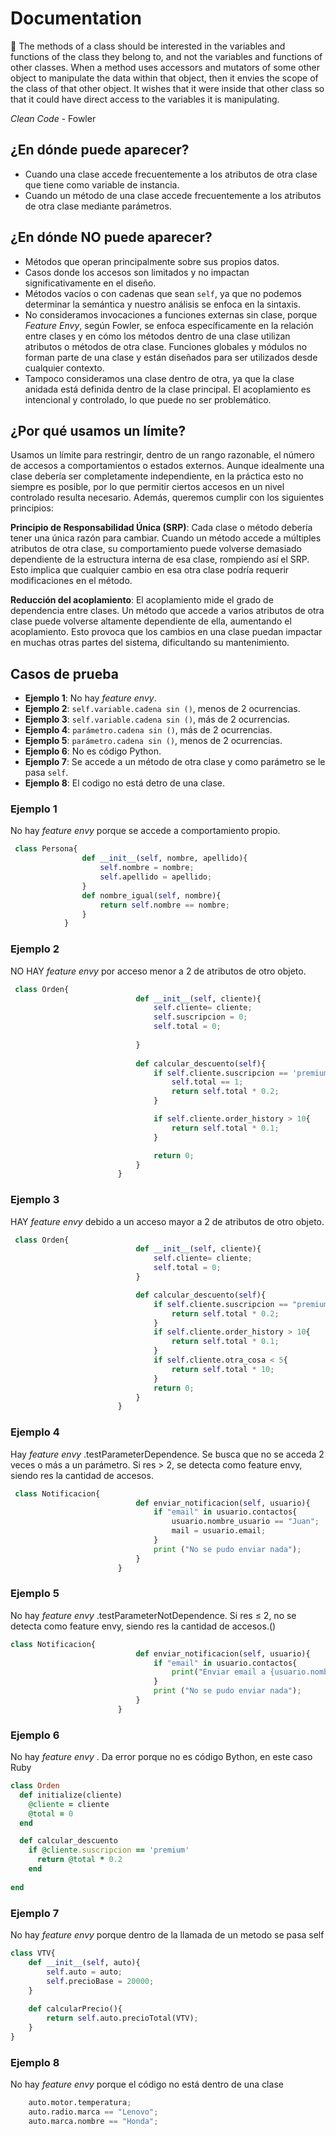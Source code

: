 # Documentation

<aside>
📌
The methods of a class should be interested in the variables and functions of the class they belong to, and not the variables and functions of other classes. When a method uses accessors and mutators of some other object to manipulate the data within that object, then it envies the scope of the class of that other object. It wishes that it were inside that other class so that it could have direct access to the variables it is manipulating.

*Clean Code* - Fowler
</aside>

## ¿En dónde puede aparecer?

- Cuando una clase accede frecuentemente a los atributos de otra clase que tiene como variable de instancia.
- Cuando un método de una clase accede frecuentemente a los atributos de otra clase mediante parámetros.


## ¿En dónde NO puede aparecer?

- Métodos que operan principalmente sobre sus propios datos.
- Casos donde los accesos son limitados y no impactan significativamente en el diseño.
- Métodos vacíos o con cadenas que sean `self`, ya que no podemos determinar la semántica y nuestro análisis se enfoca en la sintaxis.
- No consideramos invocaciones a funciones externas sin clase, porque *Feature Envy*, según Fowler, se enfoca específicamente en la relación entre clases y en cómo los métodos dentro de una clase utilizan atributos o métodos de otra clase. Funciones globales y módulos no forman parte de una clase y están diseñados para ser utilizados desde cualquier contexto.
- Tampoco consideramos una clase dentro de otra, ya que la clase anidada está definida dentro de la clase principal. El acoplamiento es intencional y controlado, lo que puede no ser problemático.

## ¿Por qué usamos un límite?

Usamos un límite para restringir, dentro de un rango razonable, el número de accesos a comportamientos o estados externos. Aunque idealmente una clase debería ser completamente independiente, en la práctica esto no siempre es posible, por lo que permitir ciertos accesos en un nivel controlado resulta necesario. Además, queremos cumplir con los siguientes principios:

**Principio de Responsabilidad Única (SRP)**: Cada clase o método debería tener una única razón para cambiar. Cuando un método accede a múltiples atributos de otra clase, su comportamiento puede volverse demasiado dependiente de la estructura interna de esa clase, rompiendo así el SRP. Esto implica que cualquier cambio en esa otra clase podría requerir modificaciones en el método.

**Reducción del acoplamiento**: El acoplamiento mide el grado de dependencia entre clases. Un método que accede a varios atributos de otra clase puede volverse altamente dependiente de ella, aumentando el acoplamiento. Esto provoca que los cambios en una clase puedan impactar en muchas otras partes del sistema, dificultando su mantenimiento.

## Casos de prueba

- **Ejemplo 1**: No hay *feature envy*.
- **Ejemplo 2**: `self.variable.cadena sin ()`, menos de 2 ocurrencias.
- **Ejemplo 3**: `self.variable.cadena sin ()`, más de 2 ocurrencias.
- **Ejemplo 4**: `parámetro.cadena sin ()`, más de 2 ocurrencias.
- **Ejemplo 5**: `parámetro.cadena sin ()`, menos de 2 ocurrencias.
- **Ejemplo 6**: No es código Python.
- **Ejemplo 7**: Se accede a un método de otra clase y como parámetro se le pasa `self`.
- **Ejemplo 8**: El codigo no está detro de una clase.


### Ejemplo 1

No hay *feature envy* porque se accede a comportamiento propio.

```python
 class Persona{
                def __init__(self, nombre, apellido){
                    self.nombre = nombre;
                    self.apellido = apellido;
                }
                def nombre_igual(self, nombre){
                    return self.nombre == nombre;
                }
            }
```

### Ejemplo 2
NO HAY *feature envy* por acceso menor a 2 de atributos de otro objeto. 
```python
 class Orden{
                            def __init__(self, cliente){
                                self.cliente= cliente;
                                self.suscripcion = 0;
                                self.total = 0;
                            
                            }
                                
                            def calcular_descuento(self){
                                if self.cliente.suscripcion == 'premium'{
                                    self.total == 1;
                                    return self.total * 0.2;
                                }

                                if self.cliente.order_history > 10{
                                    return self.total * 0.1;
                                }

                                return 0;
                            }
                        }
```

### Ejemplo 3
HAY *feature envy* debido a un acceso mayor a 2 de atributos de otro objeto.


```python
 class Orden{
                            def __init__(self, cliente){
                                self.cliente= cliente;
                                self.total = 0;
                            }

                            def calcular_descuento(self){
                                if self.cliente.suscripcion == "premium"{
                                    return self.total * 0.2;
                                }
                                if self.cliente.order_history > 10{
                                    return self.total * 0.1;
                                }
                                if self.cliente.otra_cosa < 5{
                                    return self.total * 10;
                                }
                                return 0;
                            }
                        }
```

### Ejemplo 4
Hay *feature envy* .testParameterDependence. Se busca que no se acceda 2 veces o más a un parámetro. Si res > 2, se detecta como feature envy, siendo res la cantidad de accesos.

```python
 class Notificacion{
                            def enviar_notificacion(self, usuario){	
                                if "email" in usuario.contactos{
                                    usuario.nombre_usuario == "Juan";
                                    mail = usuario.email;
                                }
                                print ("No se pudo enviar nada");
                            }    
                        }
```
### Ejemplo 5
 No hay *feature envy* .testParameterNotDependence.
 Si res ≤ 2, no se detecta como feature envy, siendo res la cantidad de accesos.() 
```python
class Notificacion{
                            def enviar_notificacion(self, usuario){
                                if "email" in usuario.contactos{
                                    print("Enviar email a {usuario.nombre_usuario}");
                                }
                                print ("No se pudo enviar nada");
                            }
                        }
```

### Ejemplo 6
No hay *feature envy* . Da error porque no es código Bython, en este caso Ruby
```ruby
class Orden
  def initialize(cliente)
    @cliente = cliente
    @total = 0
  end

  def calcular_descuento
    if @cliente.suscripcion == 'premium'
      return @total * 0.2
    end
    
end
```

### Ejemplo 7
No hay *feature envy* porque dentro de la llamada de un metodo se pasa self
```python
class VTV{
	def __init__(self, auto){
		self.auto = auto;
		self.precioBase = 20000;
	}
	
	def calcularPrecio(){
		return self.auto.precioTotal(VTV);
	}
}
```

### Ejemplo 8
No hay *feature envy* porque el código no está dentro de una clase
```python
    auto.motor.temperatura;
    auto.radio.marca == "Lenovo";
    auto.marca.nombre == "Honda";
```

